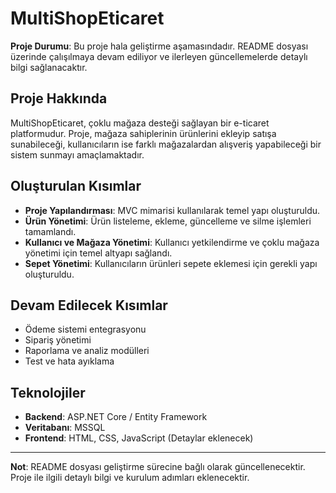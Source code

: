 # MultiShopEticaret

**Proje Durumu**: Bu proje hala geliştirme aşamasındadır. README dosyası üzerinde çalışılmaya devam ediliyor ve ilerleyen güncellemelerde detaylı bilgi sağlanacaktır.

## Proje Hakkında
MultiShopEticaret, çoklu mağaza desteği sağlayan bir e-ticaret platformudur. Proje, mağaza sahiplerinin ürünlerini ekleyip satışa sunabileceği, kullanıcıların ise farklı mağazalardan alışveriş yapabileceği bir sistem sunmayı amaçlamaktadır.

## Oluşturulan Kısımlar
- **Proje Yapılandırması**: MVC mimarisi kullanılarak temel yapı oluşturuldu.
- **Ürün Yönetimi**: Ürün listeleme, ekleme, güncelleme ve silme işlemleri tamamlandı.
- **Kullanıcı ve Mağaza Yönetimi**: Kullanıcı yetkilendirme ve çoklu mağaza yönetimi için temel altyapı sağlandı.
- **Sepet Yönetimi**: Kullanıcıların ürünleri sepete eklemesi için gerekli yapı oluşturuldu.

## Devam Edilecek Kısımlar
- Ödeme sistemi entegrasyonu
- Sipariş yönetimi
- Raporlama ve analiz modülleri
- Test ve hata ayıklama

## Teknolojiler
- **Backend**: ASP.NET Core / Entity Framework
- **Veritabanı**: MSSQL
- **Frontend**: HTML, CSS, JavaScript (Detaylar eklenecek)

---
**Not**: README dosyası geliştirme sürecine bağlı olarak güncellenecektir. Proje ile ilgili detaylı bilgi ve kurulum adımları eklenecektir.
